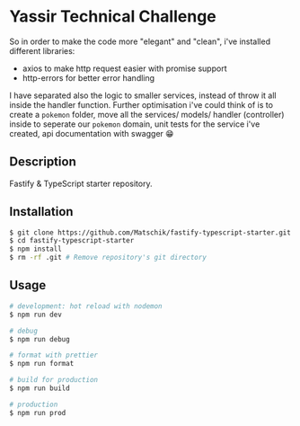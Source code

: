 # Yassir Technical Challenge

So in order to make the code more "elegant" and "clean", i've installed different libraries:

- axios to make http request easier with promise support
- http-errors for better error handling

I have separated also the logic to smaller services, instead of throw it all inside the handler function.
Further optimisation i've could think of is to create a `pokemon` folder, move all the services/ models/ handler (controller) inside to seperate our `pokemon` domain, unit tests for the service i've created, api documentation with swagger 😁

## Description

Fastify & TypeScript starter repository.

## Installation

```bash
$ git clone https://github.com/Matschik/fastify-typescript-starter.git
$ cd fastify-typescript-starter
$ npm install
$ rm -rf .git # Remove repository's git directory
```

## Usage

```bash
# development: hot reload with nodemon
$ npm run dev

# debug
$ npm run debug

# format with prettier
$ npm run format

# build for production
$ npm run build

# production
$ npm run prod
```
